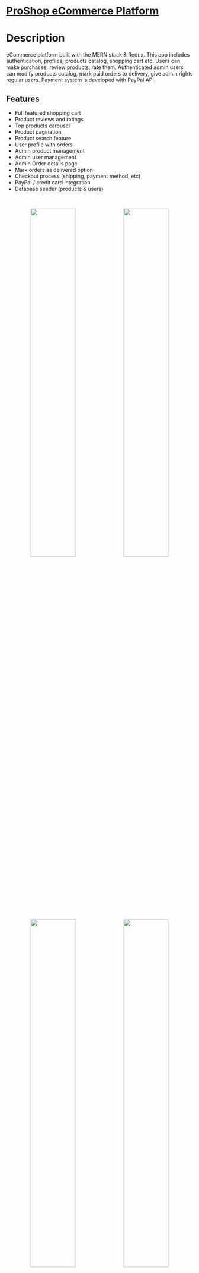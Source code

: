 # [ProShop eCommerce Platform](https://xander-proshop.herokuapp.com/)

# Description

eCommerce platform built with the MERN stack & Redux. This app includes authentication, profiles, products catalog, shopping cart etc. Users can make purchases, review products, rate them. Authenticated admin users can modify products catalog, mark paid orders to delivery, give admin rights regular users. Payment system is developed with PayPal API.

## Features

- Full featured shopping cart
- Product reviews and ratings
- Top products carousel
- Product pagination
- Product search feature
- User profile with orders
- Admin product management
- Admin user management
- Admin Order details page
- Mark orders as delivered option
- Checkout process (shipping, payment method, etc)
- PayPal / credit card integration
- Database seeder (products & users)




<br>
<p align="center">
  <img src="./screenshots/PS1.jpg" width="49%" />  
  <img src="./screenshots/PS3.jpg" width="49%" />
  <img src="./screenshots/PS6.jpg" width="49%" />
  <img src="./screenshots/PS2.jpg" width="49%" />
  <img src="./screenshots/PS4.jpg" width="49%" />
  <img src="./screenshots/PS5.jpg" width="49%" />
</p>

## Live demo

Live demo of the app is hosted on Heroku.  
Visit [https://xander-proshop.herokuapp.com/](https://xander-proshop.herokuapp.com/)

Test users credentials:

> Admin user
>
> - login - _admin@example.com_
> - password - _123456_

> Regular user
>
> - login - _john@example.com_
> - password - _123456_

_Due to demo reasons and heroku free terms, if an app receives no web traffic in a 30-minute period, it will sleep. Therefore, during the first launch, the application may take longer to load than usual, approximately 15 - 20 seconds. So please be patient and wait for the app to launch. Subsequent launches will be relatively fast._

## Technology stack

> ### FrontEnd
>
> - React
> - React Hooks
> - Redux with Hooks
> - React router
> - React bootstrap
>
> ### BackEnd
>
> - Node
> - Express
> - JWT
> - MongoDB
> - PayPal API
> - Heroku hosting
>   <br>

## Usage

Clone this repository to desired location

```Shell
git clone https://github.com/XanderUZZZER/proShop.git
```

<br>
### Env Variables

Create a .env file in then root and add the following

```
NODE_ENV = development
PORT = 5000
MONGO_URI = your mongodb uri
JWT_SECRET = 'secret'
PAYPAL_CLIENT_ID = your paypal client id
```

### Install Dependencies (frontend & backend)

```
npm install
cd frontend
npm install
```

### Run

```
# Run frontend (:3000) & backend (:5000)
npm run dev
# Run backend only
npm run server
```

## Build & Deploy

```
# Create frontend prod build
cd frontend
npm run build
```

There is a Heroku postbuild script, so if you push to Heroku, no need to build manually for deployment to Heroku

### Seed Database

You can use the following commands to seed the database with some sample users and products as well as destroy all data

```
# Import data
npm run data:import
# Destroy data
npm run data:destroy
```

```
Sample User Logins
admin@example.com (Admin)
123456
john@example.com (Customer)
123456
jane@example.com (Customer)
123456
```
